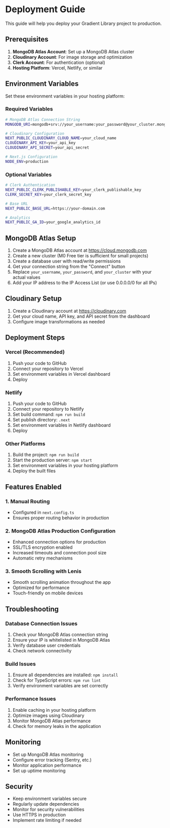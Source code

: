 # Deployment Guide

This guide will help you deploy your Gradient Library project to production.

## Prerequisites

1. **MongoDB Atlas Account**: Set up a MongoDB Atlas cluster
2. **Cloudinary Account**: For image storage and optimization
3. **Clerk Account**: For authentication (optional)
4. **Hosting Platform**: Vercel, Netlify, or similar

## Environment Variables

Set these environment variables in your hosting platform:

### Required Variables

```bash
# MongoDB Atlas Connection String
MONGODB_URI=mongodb+srv://your_username:your_password@your_cluster.mongodb.net/gradientlib

# Cloudinary Configuration
NEXT_PUBLIC_CLOUDINARY_CLOUD_NAME=your_cloud_name
CLOUDINARY_API_KEY=your_api_key
CLOUDINARY_API_SECRET=your_api_secret

# Next.js Configuration
NODE_ENV=production
```

### Optional Variables

```bash
# Clerk Authentication
NEXT_PUBLIC_CLERK_PUBLISHABLE_KEY=your_clerk_publishable_key
CLERK_SECRET_KEY=your_clerk_secret_key

# Base URL
NEXT_PUBLIC_BASE_URL=https://your-domain.com

# Analytics
NEXT_PUBLIC_GA_ID=your_google_analytics_id
```

## MongoDB Atlas Setup

1. Create a MongoDB Atlas account at https://cloud.mongodb.com
2. Create a new cluster (M0 Free tier is sufficient for small projects)
3. Create a database user with read/write permissions
4. Get your connection string from the "Connect" button
5. Replace `your_username`, `your_password`, and `your_cluster` with your actual values
6. Add your IP address to the IP Access List (or use 0.0.0.0/0 for all IPs)

## Cloudinary Setup

1. Create a Cloudinary account at https://cloudinary.com
2. Get your cloud name, API key, and API secret from the dashboard
3. Configure image transformations as needed

## Deployment Steps

### Vercel (Recommended)

1. Push your code to GitHub
2. Connect your repository to Vercel
3. Set environment variables in Vercel dashboard
4. Deploy

### Netlify

1. Push your code to GitHub
2. Connect your repository to Netlify
3. Set build command: `npm run build`
4. Set publish directory: `.next`
5. Set environment variables in Netlify dashboard
6. Deploy

### Other Platforms

1. Build the project: `npm run build`
2. Start the production server: `npm start`
3. Set environment variables in your hosting platform
4. Deploy the built files

## Features Enabled

### 1. Manual Routing
- Configured in `next.config.ts`
- Ensures proper routing behavior in production

### 2. MongoDB Atlas Production Configuration
- Enhanced connection options for production
- SSL/TLS encryption enabled
- Increased timeouts and connection pool size
- Automatic retry mechanisms

### 3. Smooth Scrolling with Lenis
- Smooth scrolling animation throughout the app
- Optimized for performance
- Touch-friendly on mobile devices

## Troubleshooting

### Database Connection Issues

1. Check your MongoDB Atlas connection string
2. Ensure your IP is whitelisted in MongoDB Atlas
3. Verify database user credentials
4. Check network connectivity

### Build Issues

1. Ensure all dependencies are installed: `npm install`
2. Check for TypeScript errors: `npm run lint`
3. Verify environment variables are set correctly

### Performance Issues

1. Enable caching in your hosting platform
2. Optimize images using Cloudinary
3. Monitor MongoDB Atlas performance
4. Check for memory leaks in the application

## Monitoring

- Set up MongoDB Atlas monitoring
- Configure error tracking (Sentry, etc.)
- Monitor application performance
- Set up uptime monitoring

## Security

- Keep environment variables secure
- Regularly update dependencies
- Monitor for security vulnerabilities
- Use HTTPS in production
- Implement rate limiting if needed 